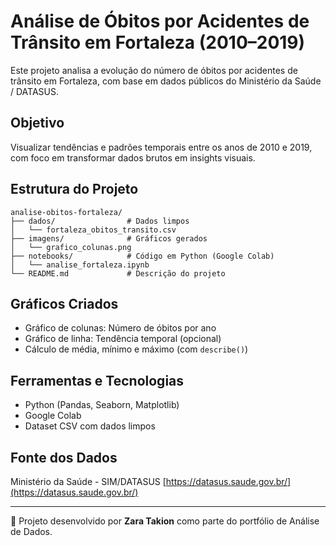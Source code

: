 # Análise de Óbitos por Acidentes de Trânsito em Fortaleza (2010–2019)

Este projeto analisa a evolução do número de óbitos por acidentes de trânsito em Fortaleza, com base em dados públicos do Ministério da Saúde / DATASUS.

## Objetivo

Visualizar tendências e padrões temporais entre os anos de 2010 e 2019, com foco em transformar dados brutos em insights visuais.

## Estrutura do Projeto

```
analise-obitos-fortaleza/
├── dados/                # Dados limpos
│   └── fortaleza_obitos_transito.csv
├── imagens/              # Gráficos gerados
│   └── grafico_colunas.png
├── notebooks/            # Código em Python (Google Colab)
│   └── analise_fortaleza.ipynb
└── README.md             # Descrição do projeto
```

## Gráficos Criados

* Gráfico de colunas: Número de óbitos por ano
* Gráfico de linha: Tendência temporal (opcional)
* Cálculo de média, mínimo e máximo (com `describe()`)

## Ferramentas e Tecnologias

* Python (Pandas, Seaborn, Matplotlib)
* Google Colab
* Dataset CSV com dados limpos

## Fonte dos Dados

Ministério da Saúde - SIM/DATASUS
[https://datasus.saude.gov.br/](https://datasus.saude.gov.br/)

---

🧐 Projeto desenvolvido por **Zara Takion** como parte do portfólio de Análise de Dados.
